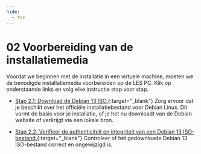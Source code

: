 ```yaml
---
hide:
  - toc
---
```


# 02 Voorbereiding van de installatiemedia
Voordat we beginnen met de installatie in een virtuele machine, moeten we de benodigde installatiemedia voorbereiden op de LES PC. Klik op onderstaande links en volg elke instructie stap voor stap.

- [Stap 2.1: Download de Debian 13 ISO.](../../howtos/download-debian13-iso/index.md){:target="_blank"}
Zorg ervoor dat je beschikt over het officiële installatiebestand voor Debian Linux. Dit vormt de basis voor je installatie, of je het nu downloadt van de Debian website of verkrijgt via een lokale bron.

- [Stap 2.2: Verifieer de authenticiteit en integriteit van een Debian 13 ISO-bestand.](../../howtos/verifieer-debian13-iso/index.md){:target="_blank"}
Controleer of het gedownloade Debian 13 ISO-bestand correct en ongewijzigd is.